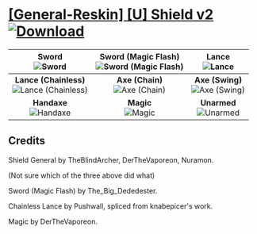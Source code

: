 # [\[General-Reskin\] \[U\] Shield v2](./) [![Download](https://img.shields.io/badge/Download--red?style=social&logo=github)](https://minhaskamal.github.io/DownGit/#/home?url=https://github.com/Klokinator/FE-Repo/tree/main/Battle%20Animations%2FInfantry%20-%20Knights%2C%20Generals%2C%20Armors%2F%5BGeneral-Reskin%5D%20%5BU%5D%20Shield%20v2)

| <b>Sword</b><br/><img alt="Sword" src="https://git.io/JnOpB"/> | <b>Sword (Magic Flash)</b><br/><img alt="Sword (Magic Flash)" src="https://git.io/JnOFK"/> | <b>Lance</b><br/><img alt="Lance" src="https://git.io/JnOpR"/> |
| :---: | :---: | :---: |
| <b>Lance (Chainless)</b><br/><img alt="Lance (Chainless)" src="https://git.io/JnOpn"/> | <b>Axe (Chain)</b><br/><img alt="Axe (Chain)" src="https://git.io/JnO1b"/> | <b>Axe (Swing)</b><br/><img alt="Axe (Swing)" src="https://git.io/JnOSb"/> |
| <b>Handaxe</b><br/><img alt="Handaxe" src="https://git.io/JnOxD"/> | <b>Magic</b><br/><img alt="Magic" src="https://git.io/JnO1d"/> | <b>Unarmed</b><br/><img alt="Unarmed" src="https://git.io/JnOMj"/> |

## Credits

Shield General by TheBlindArcher, DerTheVaporeon, Nuramon.

(Not sure which of the three above did what)

Sword (Magic Flash) by The_Big_Dededester.

Chainless Lance by Pushwall, spliced from knabepicer's work.

Magic by DerTheVaporeon.

